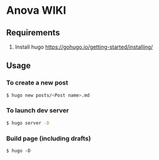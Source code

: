 # Anova WIKI

## Requirements

1. Install hugo https://gohugo.io/getting-started/installing/

## Usage

### To create a new post

```sh
$ hugo new posts/<Post name>.md
```

### To launch dev server

```sh
$ hugo server -D
```

### Build page (including drafts)

```
$ hugo -D
```